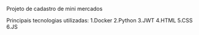 Projeto de cadastro de mini mercados

Principais tecnologias utilizadas:
1.Docker
2.Python
3.JWT
4.HTML
5.CSS
6.JS
